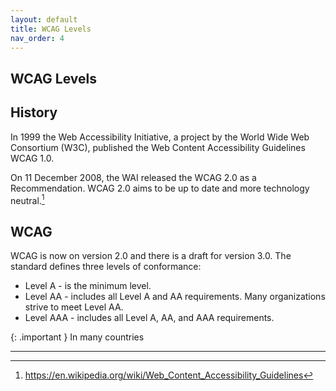 ```yaml
---
layout: default
title: WCAG Levels 
nav_order: 4
---
```

## WCAG Levels

## History

 In 1999 the Web Accessibility Initiative, a project by the World Wide Web Consortium (W3C), published the Web Content Accessibility Guidelines WCAG 1.0.

On 11 December 2008, the WAI released the WCAG 2.0 as a Recommendation. WCAG 2.0 aims to be up to date and more technology neutral.[^1] 

## WCAG

WCAG is now on version 2.0 and there is a draft for version 3.0. The standard defines three levels of conformance:

* Level A - is the minimum level.
* Level AA - includes all Level A and AA requirements. Many organizations strive to meet Level AA.
* Level AAA -  includes all Level A, AA, and AAA requirements.

{: .important }
In many countries


---

[^1]: https://en.wikipedia.org/wiki/Web_Content_Accessibility_Guidelines





 